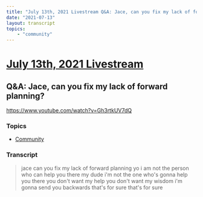 ```yaml
---
title: "July 13th, 2021 Livestream Q&A: Jace, can you fix my lack of forward planning?"
date: "2021-07-13"
layout: transcript
topics:
    - "community"
---
```

# [July 13th, 2021 Livestream](../2021-07-13.md)
## Q&A: Jace, can you fix my lack of forward planning?
https://www.youtube.com/watch?v=Gh3rtkUV7dQ

### Topics
* [Community](../topics/community.md)

### Transcript

> jace can you fix my lack of forward planning yo i am not the person who can help you there my dude i'm not the one who's gonna help you there you don't want my help you don't want my wisdom i'm gonna send you backwards that's for sure that's for sure
